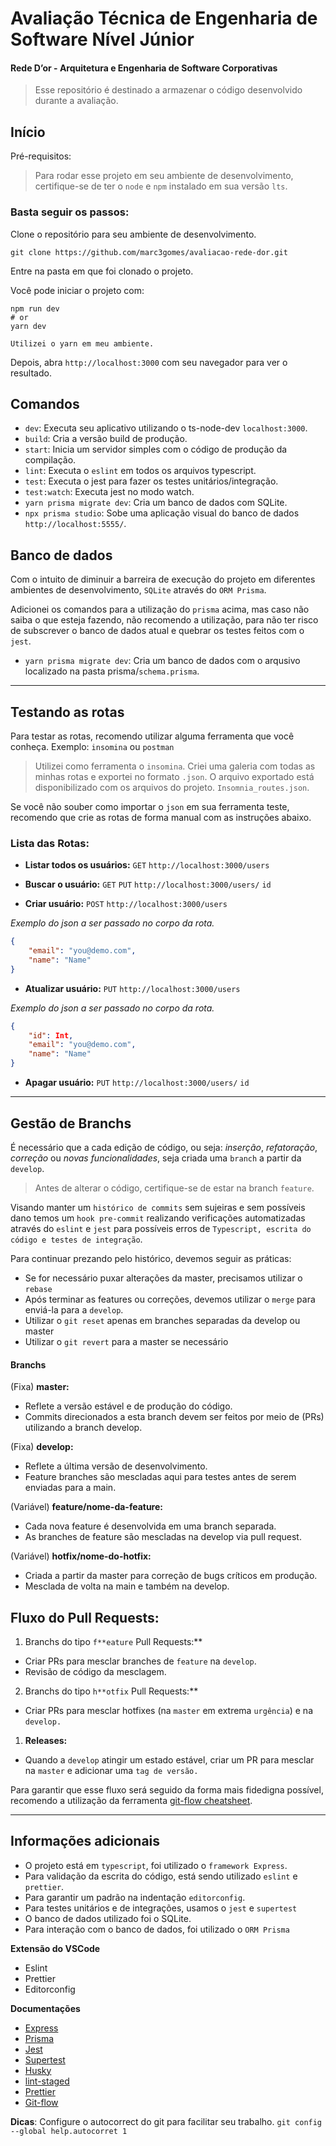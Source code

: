 # Avaliação Técnica de Engenharia de Software Nível Júnior

#### Rede D’or - Arquitetura e Engenharia de Software Corporativas

> Esse repositório é destinado a armazenar o código desenvolvido durante a avaliação.

## Início

Pré-requisitos:
> Para rodar esse projeto em seu ambiente de desenvolvimento, certifique-se de ter o `node` e `npm` instalado em sua versão `lts`.


### Basta seguir os passos:

Clone o repositório para seu ambiente de desenvolvimento.

`git clone https://github.com/marc3gomes/avaliacao-rede-dor.git`

Entre na pasta em que foi clonado o projeto.

Você pode iniciar o projeto com:

```
npm run dev
# or
yarn dev

Utilizei o yarn em meu ambiente.
```

Depois, abra `http://localhost:3000` com seu navegador para ver o resultado.


## Comandos

- `dev`: Executa seu aplicativo utilizando o ts-node-dev `localhost:3000`.
- `build`: Cria a versão build de produção.
- `start`: Inicia um servidor simples com o código de produção da compilação.
- `lint`: Executa o `eslint` em todos os arquivos typescript.
- `test`: Executa o jest para fazer os testes unitários/integração.
- `test:watch`: Executa jest no modo watch.
- `yarn prisma migrate dev`: Cria um banco de dados com SQLite.
- `npx prisma studio`:  Sobe uma aplicação visual do banco de dados `http://localhost:5555/`.


## Banco de dados

Com o intuito de diminuir a barreira de execução do projeto em diferentes ambientes de desenvolvimento, `SQLite` através do `ORM Prisma`.

Adicionei os comandos para a utilização do `prisma` acima, mas caso não saiba o que esteja fazendo, não recomendo a utilização, para não ter risco de subscrever o banco de dados atual e quebrar os testes feitos com o `jest`.

- `yarn prisma migrate dev`: Cria um banco de dados com o arqusivo localizado na pasta prisma/`schema.prisma`.

---

## Testando as rotas

Para testar as rotas, recomendo utilizar alguma ferramenta que você conheça. Exemplo: `insomina`  ou `postman`

> Utilizei como ferramenta o `insomina`. Criei uma galeria com todas as minhas rotas e exportei no formato `.json`. O arquivo exportado está disponibilizado com os arquivos do projeto. `Insomnia_routes.json`.

Se você não souber como importar o `json` em sua ferramenta teste, recomendo que crie as rotas de forma manual com as instruções abaixo.

### Lista das Rotas:

- **Listar todos os usuários:** `GET` `http://localhost:3000/users`

- **Buscar o usuário:** `GET` `PUT` `http://localhost:3000/users/` `id`

- **Criar usuário:** `POST` `http://localhost:3000/users`

*Exemplo do json a ser passado no corpo da rota.*

```json
{
	"email": "you@demo.com",
	"name": "Name"
}

```

- **Atualizar usuário:** `PUT` `http://localhost:3000/users`

*Exemplo do json a ser passado no corpo da rota.*

```json
{
	"id": Int,
	"email": "you@demo.com",
	"name": "Name"
}

```

- **Apagar usuário:** `PUT` `http://localhost:3000/users/` `id`

---

## Gestão de Branchs

É necessário que a cada edição de código, ou seja: *inserção*, *refatoração*, *correção* ou *novas funcionalidades*, seja criada uma `branch` a partir da `develop`. 

> Antes de alterar o código, certifique-se de estar na branch `feature`.

Visando manter um `histórico de commits` sem sujeiras e sem possíveis dano temos um `hook pre-commit` realizando verificações automatizadas através do `eslint` e `jest` para possíveis erros de `Typescript, escrita do código e testes de integração`. 

Para continuar prezando pelo histórico, devemos seguir as práticas:

- Se for necessário puxar alterações da master, precisamos utilizar o `rebase`
- Após terminar as features ou correções, devemos utilizar o `merge` para enviá-la para a `develop`.
- Utilizar o `git reset` apenas em branches separadas da develop ou master
- Utilizar o `git revert` para a master se necessário

#### Branchs

(Fixa) **master:**
- Reflete a versão estável e de produção do código.
- Commits direcionados a esta branch devem ser feitos por meio de (PRs) utilizando a branch develop.
  
(Fixa) **develop:**
- Reflete a última versão de desenvolvimento.
- Feature branches são mescladas aqui para testes antes de serem enviadas para a main.
  
(Variável) **feature/nome-da-feature:**
- Cada nova feature é desenvolvida em uma branch separada.
- As branches de feature são mescladas na develop via pull request.
  
(Variável) **hotfix/nome-do-hotfix:**
- Criada a partir da master para correção de bugs críticos em produção.
- Mesclada de volta na main e também na develop.


## Fluxo do Pull Requests:

1. Branchs do tipo `f**eature` Pull Requests:**
- Criar PRs para mesclar branches de `feature` na `develop`.
- Revisão de código da mesclagem.
  
2. Branchs do tipo `h**otfix` Pull Requests:**
- Criar PRs para mesclar hotfixes (na `master`  em extrema `urgência`) e na `develop.`
  
1. **Releases:**
- Quando a `develop` atingir um estado estável, criar um PR para mesclar na `master` e adicionar uma `tag de versão.`


Para garantir que esse fluxo será seguido da forma mais fidedigna possível, recomendo a utilização da ferramenta [git-flow cheatsheet](https://danielkummer.github.io/git-flow-cheatsheet/).

---

## Informações adicionais
- O projeto está em `typescript`, foi utilizado o `framework Express`.
- Para validação da escrita do código, está sendo utilizado `eslint` e `prettier`.
- Para garantir um padrão na indentação `editorconfig`.
- Para testes unitários e de integrações, usamos o `jest` e `supertest`
- O banco de dados utilizado foi o SQLite.
- Para interação com o banco de dados, foi utilizado o `ORM Prisma`

**Extensão do VSCode**
- Eslint
- Prettier
- Editorconfig

**Documentações**
- [Express](https://expressjs.com/en/guide/routing.html)
- [Prisma](https://www.prisma.io/docs)
- [Jest](https://jestjs.io/pt-BR/docs/getting-started)
- [Supertest](https://github.com/ladjs/supertest)
- [Husky](https://typicode.github.io/husky/)
- [lint-staged](https://github.com/lint-staged/lint-staged)
- [Prettier](https://prettier.io/docs/en/integrating-with-linters.html)
- [Git-flow](https://danielkummer.github.io/git-flow-cheatsheet/)

**Dicas**:
Configure o autocorrect do git para facilitar seu trabalho.
`git config --global help.autocorret 1`
